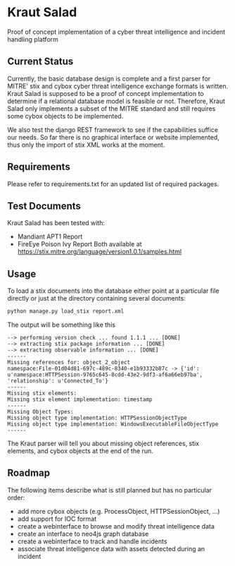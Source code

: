 # Kraut Salad
Proof of concept implementation of a cyber threat intelligence and incident handling platform

## Current Status
Currently, the basic database design is complete and a first parser for MITRE' stix and cybox cyber threat intelligence exchange formats is written. Kraut Salad is supposed to be a proof of concept implementation to determine if a relational database model is feasible or not. Therefore, Kraut Salad only implements a subset of the MITRE standard and still requires some cybox objects to be implemented.

We also test the django REST framework to see if the capabilities suffice our needs. So far there is no graphical interface or website implemented, thus only the import of stix XML works at the moment.

## Requirements
Please refer to requirements.txt for an updated list of required packages.

## Test Documents
Kraut Salad has been tested with:
* Mandiant APT1 Report
* FireEye Poison Ivy Report
Both available at https://stix.mitre.org/language/version1.0.1/samples.html

## Usage
To load a stix documents into the database either point at a particular file directly or just at the directory containing several documents:

```python
python manage.py load_stix report.xml
```

The output will be something like this
```
--> performing version check ... found 1.1.1 ... [DONE]
--> extracting stix package information ... [DONE]
--> extracting observable information ... [DONE]
------
Missing references for: object_2_object
namespace:File-01d04d81-697c-489c-8340-e1b93332b87c -> {'id': u'namespace:HTTPSession-9765c645-8cdd-43e2-9df3-af6a66eb97ba', 'relationship': u'Connected_To'} 
------
Missing stix elements:
Missing stix element implementation: timestamp
------
Missing Object Types:
Missing object type implementation: HTTPSessionObjectType
Missing object type implementation: WindowsExecutableFileObjectType
------
```

The Kraut parser will tell you about missing object references, stix elements, and cybox objects at the end of the run.


## Roadmap
The following items describe what is still planned but has no particular order:

* add more cybox objects (e.g. ProcessObject, HTTPSessionObject, ...)
* add support for IOC format
* create a webinterface to browse and modify threat intelligence data
* create an interface to neo4js graph database
* create a webinterface to track and handle incidents
* associate threat intelligence data with assets detected during an incident
